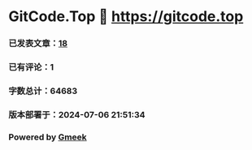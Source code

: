 # GitCode.Top :link: https://gitcode.top 
### 已发表文章：[18](https://gitcode.top/tag.html) 
### 已有评论：1 
### 字数总计：64683 
### 版本部署于：2024-07-06 21:51:34 
### Powered by [Gmeek](https://github.com/Meekdai/Gmeek)
